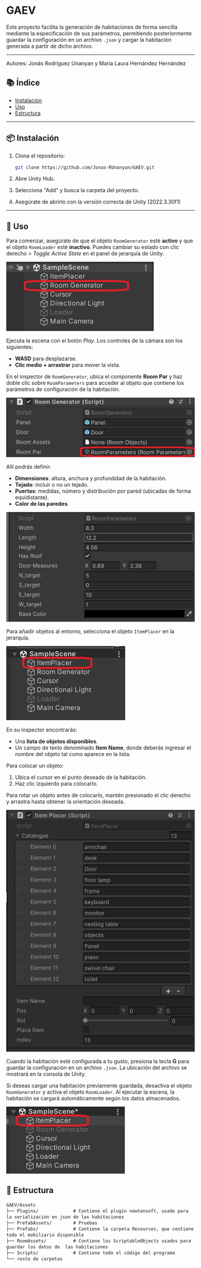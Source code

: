 # GAEV

Este proyecto facilita la generación de habitaciones de forma sencilla mediante la especificación de sus parámetros, permitiendo posteriormente guardar la configuración en un archivo `.json` y cargar la habitación generada a partir de dicho archivo.


---
Autores: Jonás Rodríguez Unanyan y Maria Laura Hernández Hernández
## 📚 Índice

- [Instalación](#instalación)
- [Uso](#uso)
- [Estructura](#estructura)

---


## 📦 Instalación

1. Clona el repositorio:
   ```bash
   git clone https://github.com/Jonas-RUnanyan/GAEV.git
   ```
2. Abre Unity Hub.

3. Selecciona "Add" y busca la carpeta del proyecto.

4. Asegúrate de abrirlo con la versión correcta de Unity (2022.3.30f1)

---

## 🧪 Uso

Para comenzar, asegúrate de que el objeto `RoomGenerator` esté **activo** y que el objeto `RoomLoader` esté **inactivo**. Puedes cambiar su estado con clic derecho > *Toggle Active State* en el panel de jerarquía de Unity.

![Objeto RoomGenerator activado](images/roomGenerator_highlight.jpg)

Ejecuta la escena con el botón *Play*. Los controles de la cámara son los siguientes:
- **WASD** para desplazarse.
- **Clic medio + arrastrar** para mover la vista.

En el inspector de `RoomGenerator`, ubica el componente **Room Par** y haz doble clic sobre `RoomParameters` para acceder al objeto que contiene los parámetros de configuración de la habitación.

![Parámetros de RoomGenerator](images/roomGenerator_parameters.jpg)

Allí podrás definir:
- **Dimensiones**: altura, anchura y profundidad de la habitación.
- **Tejado**: incluir o no un tejado.
- **Puertas**: medidas, número y distribución por pared (ubicadas de forma equidistante).
- **Color de las paredes**.

![Parámetros de la habitación](images/roomParameters_parameters.jpg)

Para añadir objetos al entorno, selecciona el objeto `ItemPlacer` en la jerarquía.

![ItemPlacer en el inspector de Unity](images/itemPlacer_highlight.jpg)

En su inspector encontrarás:
- Una **lista de objetos disponibles**.
- Un campo de texto denominado **Item Name**, donde deberás ingresar el nombre del objeto tal como aparece en la lista.

Para colocar un objeto:
1. Ubica el cursor en el punto deseado de la habitación.
2. Haz clic izquierdo para colocarlo.

Para rotar un objeto antes de colocarlo, mantén presionado el clic derecho y arrastra hasta obtener la orientación deseada.

![Parámetros de ItemPlacer](images/itemPlacer_parameters.jpg)

Cuando la habitación esté configurada a tu gusto, presiona la tecla **G** para guardar la configuración en un archivo `.json`. La ubicación del archivo se mostrará en la consola de Unity.

Si deseas cargar una habitación previamente guardada, desactiva el objeto `RoomGenerator` y activa el objeto `RoomLoader`. Al ejecutar la escena, la habitación se cargará automáticamente según los datos almacenados.

![Objeto RoomLoader activado](images/roomLoader_highlight.jpg)


## 📁 Estructura

```
GAEV/Assets
├── Plugins/             # Contiene el plugin newtonsoft, usado para la serialización en json de las habitaciones
├── PrefabAssets/        # Pruebas
├── Prefabs/             # Contiene la carpeta Resources, que contiene todo el mobiliario disponible
├── RoomAssets/          # Contiene los ScriptableObjects usados para guardar los datos de  las habitaciones
├── Scripts/             # Contiene todo el código del programa
└── resto de carpetas
```
